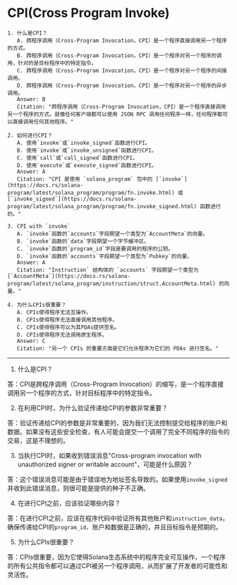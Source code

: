 # CPI(Cross Program Invoke)

```
1. 什么是CPI？
   A. 跨程序调用（Cross-Program Invocation，CPI）是一个程序直接调用另一个程序的方式。
   B. 跨程序调用（Cross-Program Invocation，CPI）是一个程序对另一个程序的调用，针对的是目标程序中的特定指令。
   C. 跨程序调用（Cross-Program Invocation，CPI）是一个程序对另一个程序的间接调用。
   D. 跨程序调用（Cross-Program Invocation，CPI）是一个程序对另一个程序的异步调用。
   Answer: B
   Citation: "跨程序调用（Cross-Program Invocation，CPI）是一个程序直接调用另一个程序的方式。就像任何客户端都可以使用 JSON RPC 调用任何程序一样，任何程序都可以直接调用任何其他程序。"

2. 如何进行CPI？
   A. 使用`invoke`或`invoke_signed`函数进行CPI。
   B. 使用`invoke`或`invoke_unsigned`函数进行CPI。
   C. 使用`call`或`call_signed`函数进行CPI。
   D. 使用`execute`或`execute_signed`函数进行CPI。
   Answer: A
   Citation: "CPI 是使用 `solana_program` 包中的 [`invoke`](https://docs.rs/solana-program/latest/solana_program/program/fn.invoke.html) 或 [`invoke_signed`](https://docs.rs/solana-program/latest/solana_program/program/fn.invoke_signed.html) 函数进行的。"

3. CPI with `invoke`
   A. `invoke`函数的`accounts`字段期望一个类型为`AccountMeta`的向量。
   B. `invoke`函数的`data`字段期望一个字节缓冲区。
   C. `invoke`函数的`program_id`字段是要调用的程序的公钥。
   D. `invoke`函数的`accounts`字段期望一个类型为`Pubkey`的向量。
   Answer: A
   Citation: "Instruction` 结构体的 `accounts` 字段期望一个类型为 [`AccountMeta`](https://docs.rs/solana-program/latest/solana_program/instruction/struct.AccountMeta.html) 的向量。"

4. 为什么CPIs很重要？
   A. CPIs使得程序无法互操作。
   B. CPIs使得程序无法直接调用其他程序。
   C. CPIs使得程序可以为其PDAs提供签名。
   D. CPIs使得程序无法调用原生程序。
   Answer: C
   Citation: "另一个 CPIs 的重要方面是它们允许程序为它们的 PDAs 进行签名。"
```



----

1. 什么是CPI？

答：CPI是跨程序调用（Cross-Program Invocation）的缩写，是一个程序直接调用另一个程序的方式，针对目标程序中的特定指令。

2. 在利用CPI时，为什么验证传递给CPI的参数非常重要？

答：验证传递给CPI的参数是非常重要的，因为我们无法控制提交给程序的账户和数据。如果没有这些安全检查，有人可能会提交一个调用了完全不同程序的指令的交易，这是不理想的。

3. 当执行CPI时，如果收到错误消息"Cross-program invocation with unauthorized signer or writable account"，可能是什么原因？

答：这个错误消息可能是由于错误地为地址签名导致的。如果使用`invoke_signed`并收到此错误消息，则很可能是提供的种子不正确。

4. 在进行CPI之前，应该验证哪些内容？

答：在进行CPI之前，应该在程序代码中验证所有其他账户和`instruction_data`，确保传递给CPI的`program_id`、账户和数据是正确的，并且目标指令是预期的。

5. 为什么CPIs很重要？

答：CPIs很重要，因为它使得Solana生态系统中的程序完全可互操作，一个程序的所有公共指令都可以通过CPI被另一个程序调用，从而扩展了开发者的可能性和灵活性。

